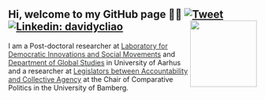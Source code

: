 ## Hi, welcome to my GitHub page 👋🏻 [![Tweet](https://img.shields.io/twitter/url/https/github.com/tterb/hyde.svg?style=social)](https://twitter.com/liaoyenchieh)   [![Linkedin: davidycliao](https://img.shields.io/badge/-davidycliao-blue?style=flat-square&logo=Linkedin&logoColor=white&link=https://www.linkedin.com/in/david-yen-chieh-liao-51a0a3168/)](https://www.linkedin.com/in/david-yen-chieh-liao-51a0a3168/) <img src="https://raw.githack.com/davidycliao/figures/master/avataaars.png"  width="135" height= "135" align="right" />  <br />  

I am a Post-doctoral researcher at [<span style="color:#323434">Laboratory for Democratic Innovations and Social Movements</span>](https://projects.au.dk/deminova-lab/team) and [<span style="color:#323434">Department of Global Studies</span>](https://pure.au.dk/portal/en/persons/yenchieh-liao%280a64ba05-9c47-40b2-8ff6-c3d8aeab26f7%29.html) in University of Aarhus and a researcher at [<span style="color:#323434">Legislators between Accountability and Collective Agency</span>](https://projectlacan.wordpress.com) at the Chair of Comparative Politics in the University of Bamberg. 

